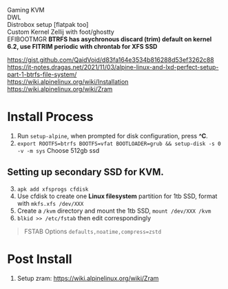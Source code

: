 Gaming KVM  
DWL  
Distrobox setup [flatpak too]  
Custom Kernel
Zellij with foot/ghostty  
EFIBOOTMGR
**BTRFS has asychronous discard (trim) default on kernel 6.2, use FITRIM periodic with chrontab for XFS SSD**

https://gist.github.com/QaidVoid/d83fa164e3534b816288d53ef3262c88  
https://it-notes.dragas.net/2021/11/03/alpine-linux-and-lxd-perfect-setup-part-1-btrfs-file-system/  
https://wiki.alpinelinux.org/wiki/Installation  
https://wiki.alpinelinux.org/wiki/Zram  

# Install Process
1. Run `setup-alpine`, when prompted for disk configuration, press **^C**.
2. `export ROOTFS=btrfs BOOTFS=vfat BOOTLOADER=grub && setup-disk -s 0 -v -m sys` Choose 512gb ssd

## Setting up secondary SSD for KVM.  
3. `apk add xfsprogs cfdisk`
4. Use cfdisk to create one **Linux filesystem** partition for 1tb SSD, format with `mkfs.xfs /dev/XXX`
5. Create a `/kvm` directory and mount the 1tb SSD, `mount /dev/XXX /kvm`
6. `blkid >> /etc/fstab` then edit correspondingly

> FSTAB Options
`defaults,noatime,compress=zstd`

# Post Install
1. Setup zram: https://wiki.alpinelinux.org/wiki/Zram  
